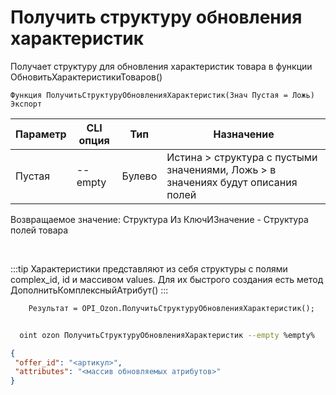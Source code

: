 ﻿---
sidebar_position: 11
---

# Получить структуру обновления характеристик
 Получает структуру для обновления характеристик товара в функции ОбновитьХарактеристикиТоваров()



`Функция ПолучитьСтруктуруОбновленияХарактеристик(Знач Пустая = Ложь) Экспорт`

  | Параметр | CLI опция | Тип | Назначение |
  |-|-|-|-|
  | Пустая | --empty | Булево | Истина > структура с пустыми значениями, Ложь > в значениях будут описания полей |

  
  Возвращаемое значение:   Структура Из КлючИЗначение - Структура полей товара

<br/>

:::tip
Характеристики представляют из себя структуры с полями complex_id, id и массивом values. Для их быстрого создания есть метод ДополнитьКомплексныйАтрибут()
:::
<br/>


```bsl title="Пример кода"
    Результат = OPI_Ozon.ПолучитьСтруктуруОбновленияХарактеристик();
```



```sh title="Пример команды CLI"
    
  oint ozon ПолучитьСтруктуруОбновленияХарактеристик --empty %empty%

```

```json title="Результат"
{
 "offer_id": "<артикул>",
 "attributes": "<массив обновляемых атрибутов>"
}
```
